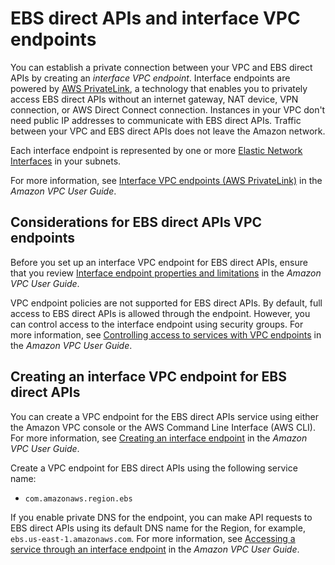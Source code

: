 # EBS direct APIs and interface VPC endpoints<a name="ebs-apis-vpc-endpoints"></a>

You can establish a private connection between your VPC and EBS direct APIs by creating an *interface VPC endpoint*\. Interface endpoints are powered by [AWS PrivateLink](http://aws.amazon.com/privatelink), a technology that enables you to privately access EBS direct APIs without an internet gateway, NAT device, VPN connection, or AWS Direct Connect connection\. Instances in your VPC don't need public IP addresses to communicate with EBS direct APIs\. Traffic between your VPC and EBS direct APIs does not leave the Amazon network\. 

Each interface endpoint is represented by one or more [Elastic Network Interfaces](https://docs.aws.amazon.com/AWSEC2/latest/UserGuide/using-eni.html) in your subnets\. 

For more information, see [Interface VPC endpoints \(AWS PrivateLink\)](https://docs.aws.amazon.com/vpc/latest/userguide/vpce-interface.html) in the *Amazon VPC User Guide*\. 

## Considerations for EBS direct APIs VPC endpoints<a name="vpc-endpoint-considerations"></a>

Before you set up an interface VPC endpoint for EBS direct APIs, ensure that you review [Interface endpoint properties and limitations](https://docs.aws.amazon.com/vpc/latest/userguide/vpce-interface.html#vpce-interface-limitations) in the *Amazon VPC User Guide*\. 

VPC endpoint policies are not supported for EBS direct APIs\. By default, full access to EBS direct APIs is allowed through the endpoint\. However, you can control access to the interface endpoint using security groups\. For more information, see [ Controlling access to services with VPC endpoints](https://docs.aws.amazon.com/vpc/latest/userguide/vpc-endpoints-access.html#vpc-endpoints-security-groups) in the *Amazon VPC User Guide*\.

## Creating an interface VPC endpoint for EBS direct APIs<a name="vpc-endpoint-create"></a>

You can create a VPC endpoint for the EBS direct APIs service using either the Amazon VPC console or the AWS Command Line Interface \(AWS CLI\)\. For more information, see [Creating an interface endpoint](https://docs.aws.amazon.com/vpc/latest/userguide/vpce-interface.html#create-interface-endpoint) in the *Amazon VPC User Guide*\.

Create a VPC endpoint for EBS direct APIs using the following service name: 
+ `com.amazonaws.region.ebs`

If you enable private DNS for the endpoint, you can make API requests to EBS direct APIs using its default DNS name for the Region, for example, `ebs.us-east-1.amazonaws.com`\. For more information, see [Accessing a service through an interface endpoint](https://docs.aws.amazon.com/vpc/latest/userguide/vpce-interface.html#access-service-though-endpoint) in the *Amazon VPC User Guide*\.